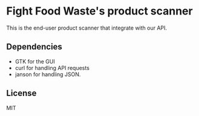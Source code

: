 # Fight Food Waste's product scanner

This is the end-user product scanner that integrate with our API.

## Dependencies

- GTK for the GUI
- curl for handling API requests
- janson for handling JSON.

## License

MIT
